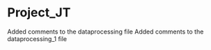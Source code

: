 # Project_JT

Added comments to the dataprocessing file
Added comments to the dataprocessing_1 file
